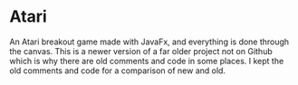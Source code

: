 # Atari

An Atari breakout game made with JavaFx, and everything is done through the canvas. This is a newer version of a far older project not on Github which is why there are old comments and code in some places. I kept the old comments and code for a comparison of new and old.
